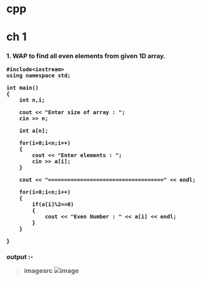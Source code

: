 # cpp
<h1> ch 1
<h3> 1. WAP to find all even elements from given 1D array.
    
    #include<iostream>
    using namespace std;

    int main()
    {
        int n,i;

        cout << "Enter size of array : ";
        cin >> n;

        int a[n];

        for(i=0;i<n;i++)
        {
            cout << "Enter elements : ";
            cin >> a[i];
        }

        cout << "====================================" << endl;

        for(i=0;i<n;i++)
        {
            if(a[i]%2==0)
            {
                cout << "Even Number : " << a[i] << endl;
            }
        }

    }
<h3>output :-
 
 > imagesrc ![image](https://user-images.githubusercontent.com/122366504/212064447-b466a7cc-4e83-4943-b247-e342ede291d2.png)
